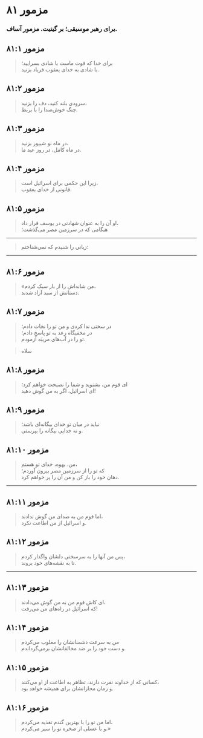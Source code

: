 # مزمور ۸۱

### برای رهبر موسیقی؛ بر گیتیت. مزمور آساف.

## مزمور ۸۱:۱

> برای خدا که قوت ماست با شادی بسرایید؛  
> با شادی به خدای یعقوب فریاد بزنید.

## مزمور ۸۱:۲

> سرودی بلند کنید، دف را بزنید،  
> چنگ خوش‌صدا را با بربط.

## مزمور ۸۱:۳

> در ماه نو شیپور بزنید،  
> در ماه کامل، در روز عید ما.

## مزمور ۸۱:۴

> زیرا این حکمی برای اسرائیل است،  
> قانونی از خدای یعقوب.

## مزمور ۸۱:۵

> او آن را به عنوان شهادتی در یوسف قرار داد،  
> هنگامی که در سرزمین مصر می‌گذشت؛

---

> زبانی را شنیدم که نمی‌شناختم:

---

## مزمور ۸۱:۶

> «من شانه‌اش را از بار سبک کردم،  
> دستانش از سبد آزاد شدند.

## مزمور ۸۱:۷

> در سختی ندا کردی و من تو را نجات دادم؛  
> در مخفیگاه رعد به تو پاسخ دادم؛  
> تو را در آب‌های مریبَه آزمودم.

> سلاه

## مزمور ۸۱:۸

> ای قوم من، بشنوید و شما را نصیحت خواهم کرد؛  
> ای اسرائیل، اگر به من گوش دهید!

## مزمور ۸۱:۹

> نباید در میان تو خدای بیگانه‌ای باشد؛  
> و نه خدایی بیگانه را بپرستی.

## مزمور ۸۱:۱۰

> من، یهوه، خدای تو هستم،  
> که تو را از سرزمین مصر بیرون آوردم؛  
> دهان خود را باز کن و من آن را پر خواهم کرد.

---

## مزمور ۸۱:۱۱

> اما قوم من به صدای من گوش ندادند،  
> و اسرائیل از من اطاعت نکرد.

## مزمور ۸۱:۱۲

> پس من آنها را به سرسختی دلشان واگذار کردم،  
> تا به نقشه‌های خود بروند.

---

## مزمور ۸۱:۱۳

> ای کاش قوم من به من گوش می‌دادند،  
> که اسرائیل در راه‌های من می‌رفت!

## مزمور ۸۱:۱۴

> من به سرعت دشمنانشان را مغلوب می‌کردم  
> و دست خود را بر ضد مخالفانشان برمی‌گرداندم.

## مزمور ۸۱:۱۵

> کسانی که از خداوند نفرت دارند، تظاهر به اطاعت از او می‌کنند،  
> و زمان مجازاتشان برای همیشه خواهد بود.

## مزمور ۸۱:۱۶

> اما من تو را با بهترین گندم تغذیه می‌کردم،  
> و با عسلی از صخره تو را سیر می‌کردم.»
